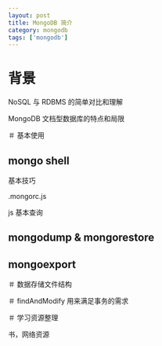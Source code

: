 ```yaml
---
layout: post
title: MongoDB 简介
category: mongodb
tags: ['mongodb']
---
```


# 背景

NoSQL 与 RDBMS 的简单对比和理解

MongoDB 文档型数据库的特点和局限

＃ 基本使用

## mongo shell

基本技巧

.mongorc.js

js 基本查询

## mongodump & mongorestore

## mongoexport

＃ 数据存储文件结构


＃ findAndModify 用来满足事务的需求

＃ 学习资源整理

书，网络资源
